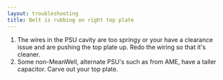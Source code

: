 ```yaml
---
layout: troubleshooting
title: Belt is rubbing on right top plate
---
```

1. The wires in the PSU cavity are too springy or your have a clearance issue and are pushing the top plate up. Redo the wiring so that it's cleaner.
2. Some non-MeanWell, alternate PSU's such as from AME, have a taller capacitor. Carve out your top plate.
